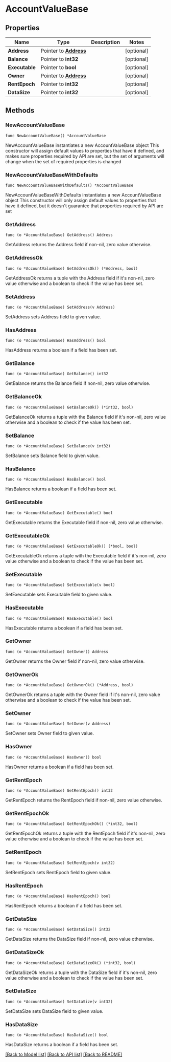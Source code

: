 # AccountValueBase

## Properties

Name | Type | Description | Notes
------------ | ------------- | ------------- | -------------
**Address** | Pointer to [**Address**](Address.md) |  | [optional] 
**Balance** | Pointer to **int32** |  | [optional] 
**Executable** | Pointer to **bool** |  | [optional] 
**Owner** | Pointer to [**Address**](Address.md) |  | [optional] 
**RentEpoch** | Pointer to **int32** |  | [optional] 
**DataSize** | Pointer to **int32** |  | [optional] 

## Methods

### NewAccountValueBase

`func NewAccountValueBase() *AccountValueBase`

NewAccountValueBase instantiates a new AccountValueBase object
This constructor will assign default values to properties that have it defined,
and makes sure properties required by API are set, but the set of arguments
will change when the set of required properties is changed

### NewAccountValueBaseWithDefaults

`func NewAccountValueBaseWithDefaults() *AccountValueBase`

NewAccountValueBaseWithDefaults instantiates a new AccountValueBase object
This constructor will only assign default values to properties that have it defined,
but it doesn't guarantee that properties required by API are set

### GetAddress

`func (o *AccountValueBase) GetAddress() Address`

GetAddress returns the Address field if non-nil, zero value otherwise.

### GetAddressOk

`func (o *AccountValueBase) GetAddressOk() (*Address, bool)`

GetAddressOk returns a tuple with the Address field if it's non-nil, zero value otherwise
and a boolean to check if the value has been set.

### SetAddress

`func (o *AccountValueBase) SetAddress(v Address)`

SetAddress sets Address field to given value.

### HasAddress

`func (o *AccountValueBase) HasAddress() bool`

HasAddress returns a boolean if a field has been set.

### GetBalance

`func (o *AccountValueBase) GetBalance() int32`

GetBalance returns the Balance field if non-nil, zero value otherwise.

### GetBalanceOk

`func (o *AccountValueBase) GetBalanceOk() (*int32, bool)`

GetBalanceOk returns a tuple with the Balance field if it's non-nil, zero value otherwise
and a boolean to check if the value has been set.

### SetBalance

`func (o *AccountValueBase) SetBalance(v int32)`

SetBalance sets Balance field to given value.

### HasBalance

`func (o *AccountValueBase) HasBalance() bool`

HasBalance returns a boolean if a field has been set.

### GetExecutable

`func (o *AccountValueBase) GetExecutable() bool`

GetExecutable returns the Executable field if non-nil, zero value otherwise.

### GetExecutableOk

`func (o *AccountValueBase) GetExecutableOk() (*bool, bool)`

GetExecutableOk returns a tuple with the Executable field if it's non-nil, zero value otherwise
and a boolean to check if the value has been set.

### SetExecutable

`func (o *AccountValueBase) SetExecutable(v bool)`

SetExecutable sets Executable field to given value.

### HasExecutable

`func (o *AccountValueBase) HasExecutable() bool`

HasExecutable returns a boolean if a field has been set.

### GetOwner

`func (o *AccountValueBase) GetOwner() Address`

GetOwner returns the Owner field if non-nil, zero value otherwise.

### GetOwnerOk

`func (o *AccountValueBase) GetOwnerOk() (*Address, bool)`

GetOwnerOk returns a tuple with the Owner field if it's non-nil, zero value otherwise
and a boolean to check if the value has been set.

### SetOwner

`func (o *AccountValueBase) SetOwner(v Address)`

SetOwner sets Owner field to given value.

### HasOwner

`func (o *AccountValueBase) HasOwner() bool`

HasOwner returns a boolean if a field has been set.

### GetRentEpoch

`func (o *AccountValueBase) GetRentEpoch() int32`

GetRentEpoch returns the RentEpoch field if non-nil, zero value otherwise.

### GetRentEpochOk

`func (o *AccountValueBase) GetRentEpochOk() (*int32, bool)`

GetRentEpochOk returns a tuple with the RentEpoch field if it's non-nil, zero value otherwise
and a boolean to check if the value has been set.

### SetRentEpoch

`func (o *AccountValueBase) SetRentEpoch(v int32)`

SetRentEpoch sets RentEpoch field to given value.

### HasRentEpoch

`func (o *AccountValueBase) HasRentEpoch() bool`

HasRentEpoch returns a boolean if a field has been set.

### GetDataSize

`func (o *AccountValueBase) GetDataSize() int32`

GetDataSize returns the DataSize field if non-nil, zero value otherwise.

### GetDataSizeOk

`func (o *AccountValueBase) GetDataSizeOk() (*int32, bool)`

GetDataSizeOk returns a tuple with the DataSize field if it's non-nil, zero value otherwise
and a boolean to check if the value has been set.

### SetDataSize

`func (o *AccountValueBase) SetDataSize(v int32)`

SetDataSize sets DataSize field to given value.

### HasDataSize

`func (o *AccountValueBase) HasDataSize() bool`

HasDataSize returns a boolean if a field has been set.


[[Back to Model list]](../README.md#documentation-for-models) [[Back to API list]](../README.md#documentation-for-api-endpoints) [[Back to README]](../README.md)


